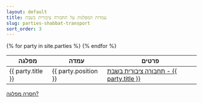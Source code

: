 ```yaml
---
layout: default
title: עמדות המפלגות על תחבורה ציבורית בשבת
slug: parties-shabbat-transport
sort_order: 3
---
```


<table>
  <thead>
    <tr>
      <th>מפלגה</th>
      <th>עמדה</th>
      <th>פרטים</th>
    </tr>
	</thead>
  {% for party in site.parties %}
    <tr>
      <td>{{ party.title }}</td>
      <td>{{ party.position }}</td>
      <td>
        <a href="{{ party.url }}">תחבורה ציבורית בשבת&nbsp;- {{ party.title }}</a>
      </td>
    </tr>
  {% endfor %}
</table>
<a href="https://github.com/quo-il/quo-il/new/master/_parties">חסרה מפלגה?</a>
